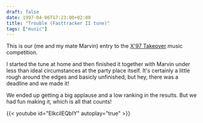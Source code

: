 ```yaml
---
draft: false
date: 1997-04-06T17:23:00+02:00
title: "Trouble (Fasttracker II tune)"
tags: ["music"]
---
```


This is our (me and my mate Marvin) entry to the
[X'97 Takeover](http://www.takeover.nl/edition97/) music competition.

I started the tune at home and then finished it together with Marvin under
less than ideal circumstances at the party place itself. It's certainly a
little rough around the edges and basicly unfinished, but hey, there was a
deadline and we made it!

We ended up getting a big applause and a low ranking in the results. But we
had fun making it, which is all that counts!

{{< youtube id="EIkcilEQbIY" autoplay="true" >}}
